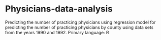 # Physicians-data-analysis
Predicting the number of practicing physicians using regression model for predicting the number of practicing physicians by county using data sets from the years 1990 and 1992. Primary language: R
